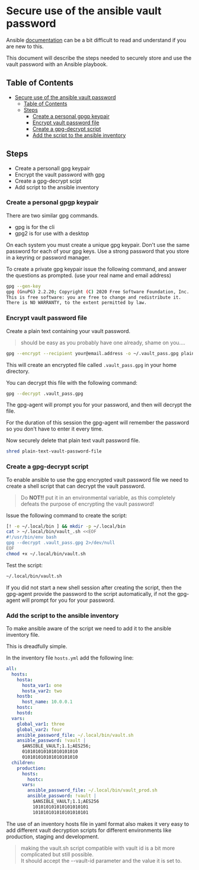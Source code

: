 # Secure use of the ansible vault password

Ansible [documentation](https://docs.ansible.com/ansible/latest/vault_guide/vault_managing_passwords.html#storing-passwords-in-third-party-tools-with-vault-password-client-scripts) can be a bit difficult to read and understand if you are new to this.

This document will describe the steps needed to securely store and use the vault password with an Ansible playbook.

## Table of Contents

- [Secure use of the ansible vault password](#secure-use-of-the-ansible-vault-password)
  - [Table of Contents](#table-of-contents)
  - [Steps](#steps)
    - [Create a personal gpgp keypair](#create-a-personal-gpgp-keypair)
    - [Encrypt vault password file](#encrypt-vault-password-file)
    - [Create a gpg-decrypt script](#create-a-gpg-decrypt-script)
    - [Add the script to the ansible inventory](#add-the-script-to-the-ansible-inventory)

## Steps

- Create a personall gpg keypair
- Encrypt the vault password with gpg
- Create a gpg-decrypt scipt
- Add script to the ansible inventory

### Create a personal gpgp keypair

There are two similar gpg commands.

- gpg is for the cli
- gpg2 is for use with a desktop

On each system you must create a unique gpg keypair.
Don't use the same password for each of your gpg keys.
Use a strong password that you store in a keyring or password manager.

To create a private gpg keypair issue the following command, and answer the questions as prompted. (use your real name and email address)

```bash
gpg --gen-key
gpg (GnuPG) 2.2.20; Copyright (C) 2020 Free Software Foundation, Inc.
This is free software: you are free to change and redistribute it.
There is NO WARRANTY, to the extent permitted by law.
```

### Encrypt vault password file

Create a plain text containing your vault password.  
>should be easy as you probably have one already, shame on you....

```bash
gpg --encrypt --recipient your@email.address -o ~/.vault_pass.gpg plain-text-vault-password-file
```

This will create an encrypted file called `.vault_pass.gpg` in your home directory.

You can decrypt this file with the following command:

```bash
gpg --decrypt .vault_pass.gpg
```

The gpg-agent will prompt you for your password, and then will decrypt the file.

For the duration of this session the gpg-agent will remember the password so you don't have to enter it every time.

Now securely delete that plain text vault password file.

```bash
shred plain-text-vault-password-file
```

### Create a gpg-decrypt script

To enable ansible to use the gpg encrypted vault password file we need to create a shell script that can decrypt the vault password.  
>Do **NOT!!** put it in an environmental variable, as this completely defeats the purpose of encrypting the vault password!

Issue the following command to create the script:

```bash
[! -e ~/.local/bin ] && mkdir -p ~/.local/bin
cat > ~/.local/bin/vault_.sh <<EOF
#!/usr/bin/env bash
gpg --decrypt .vault_pass.gpg 2>/dev/null
EOF
chmod +x ~/.local/bin/vault.sh
```

Test the script:

```bash
~/.local/bin/vault.sh
```

If you did not start a new shell session after creating the script, then the gpg-agent provide the password to the script automatically, if not the gpg-agent will prompt for you for your password.

### Add the script to the ansible inventory

To make ansible aware of the script we need to add it to the ansible inventory file.

This is dreadfully simple.

In the inventory file  `hosts.yml` add the following line:

```yaml
all:
  hosts:
    hosta:
      hosta_var1: one
      hosta_var2: two
    hostb:
      host_name: 10.0.0.1
    hostc:
    hostd:
  vars:
    global_var1: three
    global_var2: four
    ansible_password_file: ~/.local/bin/vault.sh
    ansible_password: !vault |
      $ANSIBLE_VAULT;1.1;AES256;
      010101010101010101010
      010101010101010101010
  children:
    production:
      hosts:
        hostc:
      vars:
        ansible_password_file: ~/.local/bin/vault_prod.sh
        ansible_password: !vault |
          $ANSIBLE_VAULT;1.1;AES256
          101010101010101010101
          101010101010101010101
```

The use of an inventory hosts file in yaml format also makes it very easy to add different vault decryption scripts for different environments like production, staging and development.
> making the vault.sh script compatible with vault id is a bit more complicated but still possible.  
It should accept the --vault-id parameter and the value it is set to.